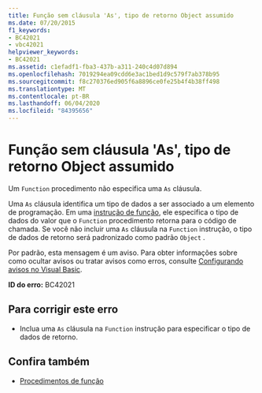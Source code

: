 ```yaml
---
title: Função sem cláusula 'As', tipo de retorno Object assumido
ms.date: 07/20/2015
f1_keywords:
- BC42021
- vbc42021
helpviewer_keywords:
- BC42021
ms.assetid: c1efadf1-fba3-437b-a311-240c4d07d894
ms.openlocfilehash: 7019294ea09cdd6e3ac1bed1d9c579f7ab378b95
ms.sourcegitcommit: f8c270376ed905f6a8896ce0fe25b4f4b38ff498
ms.translationtype: MT
ms.contentlocale: pt-BR
ms.lasthandoff: 06/04/2020
ms.locfileid: "84395656"
---
```

# <a name="function-without-an-as-clause-return-type-of-object-assumed"></a>Função sem cláusula 'As', tipo de retorno Object assumido
Um `Function` procedimento não especifica uma `As` cláusula.  
  
 Uma `As` cláusula identifica um tipo de dados a ser associado a um elemento de programação. Em uma [instrução de função](../language-reference/statements/function-statement.md), ele especifica o tipo de dados do valor que o `Function` procedimento retorna para o código de chamada. Se você não incluir uma `As` cláusula na `Function` instrução, o tipo de dados de retorno será padronizado como padrão `Object` .  
  
 Por padrão, esta mensagem é um aviso. Para obter informações sobre como ocultar avisos ou tratar avisos como erros, consulte [Configurando avisos no Visual Basic](/visualstudio/ide/configuring-warnings-in-visual-basic).  
  
 **ID do erro:** BC42021  
  
## <a name="to-correct-this-error"></a>Para corrigir este erro  
  
- Inclua uma `As` cláusula na `Function` instrução para especificar o tipo de dados de retorno.  
  
## <a name="see-also"></a>Confira também

- [Procedimentos de função](../programming-guide/language-features/procedures/function-procedures.md)
